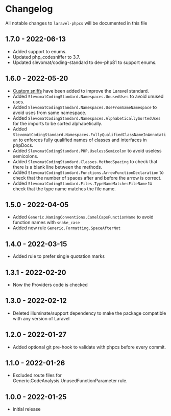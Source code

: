 # Changelog

All notable changes to `laravel-phpcs` will be documented in this file

## 1.7.0 - 2022-06-13
- Added support to enums.
- Updated php_codesniffer to 3.7.
- Updated slevomat/coding-standard to dev-php81 to support enums.

## 1.6.0 - 2022-05-20

- [Custom sniffs](https://github.com/slevomat/coding-standard) have been added to improve the Laravel standard.
- Added `SlevomatCodingStandard.Namespaces.UnusedUses` to avoid unused uses.
- Added `SlevomatCodingStandard.Namespaces.UseFromSameNamespace` to avoid uses from same namespace.
- Added `SlevomatCodingStandard.Namespaces.AlphabeticallySortedUses` for the imports to be sorted alphabetically.
- Added `SlevomatCodingStandard.Namespaces.FullyQualifiedClassNameInAnnotation` to enforces fully qualified names of classes and interfaces in phpDocs.
- Added `SlevomatCodingStandard.PHP.UselessSemicolon` to avoid useless semicolons.
- Added `SlevomatCodingStandard.Classes.MethodSpacing` to check that there is a blank line between the methods.
- Added `SlevomatCodingStandard.Functions.ArrowFunctionDeclaration` to check that the number of spaces after and before the arrow is correct.
- Added `SlevomatCodingStandard.Files.TypeNameMatchesFileName` to check that the type name matches the file name.

## 1.5.0 - 2022-04-05

- Added `Generic.NamingConventions.CamelCapsFunctionName` to avoid function names with `snake_case`
- Added new rule `Generic.Formatting.SpaceAfterNot`

## 1.4.0 - 2022-03-15

- Added rule to prefer single quotation marks

## 1.3.1 - 2022-02-20

- Now the Providers code is checked

## 1.3.0 - 2022-02-12

- Deleted illuminate/support dependency to make the package compatible with any version of Laravel

## 1.2.0 - 2022-01-27

- Added optional git pre-hook to validate with phpcs before every commit.

## 1.1.0 - 2022-01-26

- Excluded route files for Generic.CodeAnalysis.UnusedFunctionParameter rule.

## 1.0.0 - 2022-01-25

- initial release
